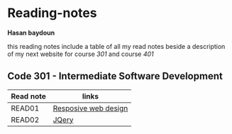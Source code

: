# Reading-notes
**Hasan baydoun**

this reading notes include a table of all my read notes beside a description of my next website for course *301* and course *401*
## Code 301 - Intermediate Software Development

| Read note | links |
|-----------|-------|
|   READ01    | [Resposive web design](read01.md) |
|   READ02    | [JQery](read02.md) |